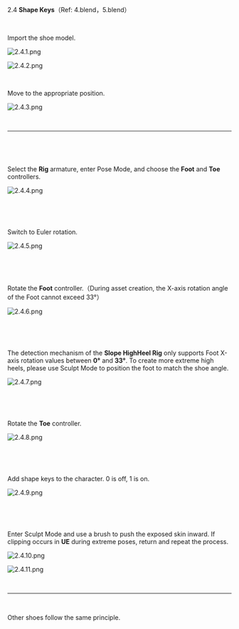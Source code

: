 2.4 ‌**Shape Keys**（Ref: 4.blend，5.blend）

&nbsp;

‌Import the shoe model.

![2.4.1.png](../../_resources/2.4.1.png)

![2.4.2.png](../../_resources/2.4.2.png)

&nbsp;

‌Move to the appropriate position.

![2.4.3.png](../../_resources/2.4.3.png)

&nbsp;

* * *

&nbsp;

&nbsp;

‌Select the **Rig** armature, enter Pose Mode, and choose the **Foot** and **Toe** controllers.

![2.4.4.png](../../_resources/2.4.4.png)

&nbsp;

&nbsp;

‌Switch to Euler rotation.

![2.4.5.png](../../_resources/2.4.5.png)

&nbsp;

&nbsp;

‌Rotate the **Foot** controller.（During asset creation, the X-axis rotation angle of the Foot cannot exceed 33°）

![2.4.6.png](../../_resources/2.4.6-1.png)

&nbsp;

&nbsp;

‌The detection mechanism of the **Slope HighHeel Rig** only supports Foot X-axis rotation values between **0°** and **33°**. To create more extreme high heels, please use Sculpt Mode to position the foot to match the shoe angle.

![2.4.7.png](../../_resources/2.4.7-1.png)

&nbsp;

&nbsp;

‌Rotate the **Toe** controller.

![2.4.8.png](../../_resources/2.4.8-1.png)

&nbsp;

&nbsp;

‌Add shape keys to the character. 0 is off, 1 is on.

![2.4.9.png](../../_resources/2.4.9-1.png)

&nbsp;

&nbsp;

‌Enter Sculpt Mode and use a brush to push the exposed skin inward. If clipping occurs in **UE** during extreme poses, return and repeat the process.

![2.4.10.png](../../_resources/2.4.10-1.png)

![2.4.11.png](../../_resources/2.4.11-1.png)

&nbsp;

* * *

&nbsp;

‌Other shoes follow the same principle.

&nbsp;